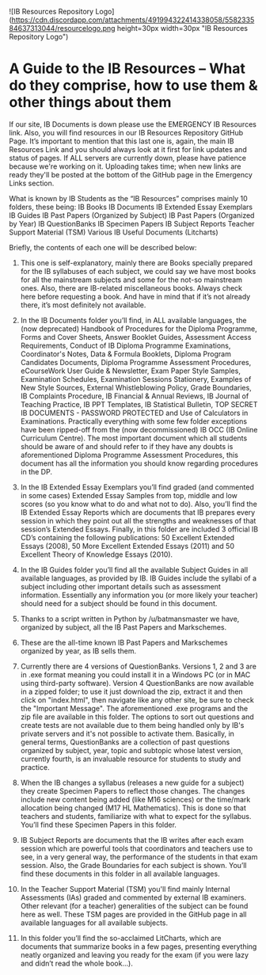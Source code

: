 ![IB Resources Repository Logo](https://cdn.discordapp.com/attachments/491994322414338058/558233584637313044/resourcelogo.png height=30px width=30px "IB Resources Repository Logo")

# A Guide to the IB Resources – What do they comprise, how to use them & other things about them

If our site, IB Documents is down please use the EMERGENCY IB Resources link. Also, you will find resources in our IB Resources Repository GitHub Page. It’s important to mention that this last one is, again, the main IB Resources Link and you should always look at it first for link updates and status of pages. If ALL servers are currently down, please have patience because we're working on it. Uploading takes time; when new links are ready they'll be posted at the bottom of the GitHub page in the Emergency Links section.

What is known by IB Students as the “IB Resources” comprises mainly 10 folders, these being:
IB Books
IB Documents
IB Extended Essay Exemplars
IB Guides
IB Past Papers (Organized by Subject)
IB Past Papers (Organized by Year)
IB QuestionBanks
IB Specimen Papers
IB Subject Reports
Teacher Support Material (TSM)
Various IB Useful Documents (Litcharts)

Briefly, the contents of each one will be described below:

1) This one is self-explanatory, mainly there are Books specially prepared for the IB syllabuses of each subject, we could say we have most books for all the mainstream subjects and some for the not-so mainstream ones. Also, there are IB-related miscellaneous books. Always check here before requesting a book. And have in mind that if it’s not already there, it’s most definitely not available.


2) In the IB Documents folder you’ll find, in ALL available languages, the (now deprecated) Handbook of Procedures for the Diploma Programme, Forms and Cover Sheets, Answer Booklet Guides, Assessment Access Requirements, Conduct of IB Diploma Programme Examinations, Coordinator's Notes, Data & Formula Booklets, Diploma Program Candidates Documents, Diploma Programme Assessment Procedures, eCourseWork User Guide & Newsletter, Exam Paper Style Samples, Examination Schedules, Examination Sessions Stationery, Examples of New Style Sources, External Whistleblowing Policy, Grade Boundaries, IB Complaints Procedure, IB Financial & Annual Reviews, IB Journal of Teaching Practice, IB PPT Templates, IB Statistical Bulletin, TOP SECRET IB DOCUMENTS - PASSWORD PROTECTED and Use of Calculators in Examinations. Practically everything with some few folder exceptions have been ripped-off from the (now decommissioned) IB OCC (IB Online Curriculum Centre). The most important document which all students should be aware of and should refer to if they have any doubts is aforementioned ​Diploma Programme Assessment Procedures​, this document has all the information you should know regarding procedures in the DP.

3) In the IB Extended Essay Exemplars you’ll find graded (and commented in some cases) Extended Essay Samples from top, middle and low scores (so you know what to do and what not to do). Also, you’ll find the IB Extended Essay Reports which are documents that IB prepares every session in which they point out all the strengths and weaknesses of that session’s Extended Essays. Finally, in this folder are included 3 official IB CD’s containing the following publications: 50 Excellent Extended Essays (2008), 50 More Excellent Extended Essays (2011) and 50 Excellent Theory of Knowledge Essays (2010).

4) In the IB Guides folder you’ll find all the available Subject Guides in all available languages, as provided by IB. IB Guides include the syllabi of a subject including other important details such as assessment information. Essentially any information you (or more likely your teacher) should need for a subject should be found in this document.

5) Thanks to a script written in Python by /u/batmansmaster we have, organized by subject, all the IB Past Papers and Markschemes.

6) These are the all-time known IB Past Papers and Markschemes organized by year, as IB sells them.

7) Currently there are 4 versions of QuestionBanks. Versions 1, 2 and 3 are in .exe format meaning you could install it in a Windows PC (or in MAC using third-party software). Version 4 QuestionBanks are now available in a zipped folder; to use it just download the zip, extract it and then click on "index.html", then navigate like any other site, be sure to check the "Important Message". The aforementioned .exe programs and the zip file are available in this folder. The options to sort out questions and create tests are not available due to them being handled only by IB's private servers and it's not possible to activate them.
Basically, in general terms, QuestionBanks are a collection of past questions organized by subject, year, topic and subtopic whose latest version, currently fourth, is an invaluable resource for students to study and practice.

8) When the IB changes a syllabus (releases a new guide for a subject) they create Specimen Papers to reflect those changes. The changes include new content being added (like M16 sciences) or the time/mark allocation being changed (M17 HL Mathematics). This is done so that teachers and students, familiarize with what to expect for the syllabus. You’ll find these Specimen Papers in this folder.

9) IB Subject Reports are documents that the IB writes after each exam session which are powerful tools that coordinators and teachers use to see, in a very general way, the performance of the students in that exam session. Also, the Grade Boundaries for each subject is shown. You’ll find these documents in this folder in all available languages.

10) In the Teacher Support Material (TSM) you'll find mainly Internal Assessments (IAs) graded and commented by external IB examiners. Other relevant (for a teacher) generalities of the subject can be found here as well. These TSM pages are provided in the GitHub page in all available languages for all available subjects.

11) In this folder you’ll find the so-acclaimed LitCharts, which are documents that summarize books in a few pages, presenting everything neatly organized and leaving you ready for the exam (if you were lazy and didn’t read the whole book...).

